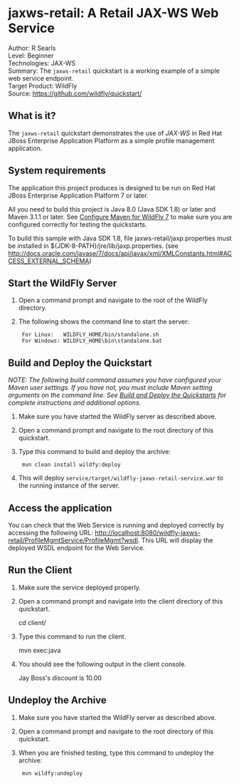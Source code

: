 jaxws-retail: A Retail JAX-WS Web Service
=========================================
Author: R Searls  
Level: Beginner  
Technologies: JAX-WS  
Summary: The `jaxws-retail` quickstart is a working example of a simple web service endpoint.  
Target Product: WildFly    
Source: <https://github.com/wildfly/quickstart/>  

What is it?
-----------

The `jaxws-retail` quickstart demonstrates the use of *JAX-WS* in Red Hat JBoss Enterprise Application Platform as a simple profile management application.

System requirements
-------------------

The application this project produces is designed to be run on Red Hat JBoss Enterprise Application Platform 7 or later. 

All you need to build this project is Java 8.0 (Java SDK 1.8) or later and Maven 3.1.1 or later. See [Configure Maven for WildFly 7](https://github.com/jboss-developer/jboss-developer-shared-resources/blob/master/guides/CONFIGURE_MAVEN_JBOSS_EAP7.md#configure-maven-to-build-and-deploy-the-quickstarts) to make sure you are configured correctly for testing the quickstarts.

To build this sample with Java SDK 1.8, file jaxws-retail/jaxp.properties must be installed
in ${JDK-8-PATH}/jre/lib/jaxp.properties.  (see http://docs.oracle.com/javase/7/docs/api/javax/xml/XMLConstants.html#ACCESS_EXTERNAL_SCHEMA)


Start the WildFly Server
----------------------         

1. Open a command prompt and navigate to the root of the WildFly directory.
2. The following shows the command line to start the server:

        For Linux:   WILDFLY_HOME/bin/standalone.sh
        For Windows: WILDFLY_HOME\bin\standalone.bat


Build and Deploy the Quickstart
-------------------------

_NOTE: The following build command assumes you have configured your Maven user settings. If you have not, you must include Maven setting arguments on the command line. See [Build and Deploy the Quickstarts](../README.md#build-and-deploy-the-quickstarts) for complete instructions and additional options._

1. Make sure you have started the WildFly server as described above.
2. Open a command prompt and navigate to the root directory of this quickstart.
3. Type this command to build and deploy the archive:

        mvn clean install wildfy:deploy

4. This will deploy `service/target/wildfly-jaxws-retail-service.war` to the running instance of the server.

Access the application 
---------------------

You can check that the Web Service is running and deployed correctly by accessing the following URL: <http://localhost:8080/wildfly-jaxws-retail/ProfileMgmtService/ProfileMgmt?wsdl>. This URL will display the deployed WSDL endpoint for the Web Service.

Run the Client
--------------
1. Make sure the service deployed properly.

2. Open a command prompt and navigate into the client directory of this quickstart.

     cd client/
3. Type this command to run the client.

     mvn exec:java
     
4. You should see the following output in the client console.
   
     Jay Boss's discount is 10.00


Undeploy the Archive
--------------------

1. Make sure you have started the WildFly server as described above.
2. Open a command prompt and navigate to the root directory of this quickstart.
3. When you are finished testing, type this command to undeploy the archive:

        mvn wildfy:undeploy
